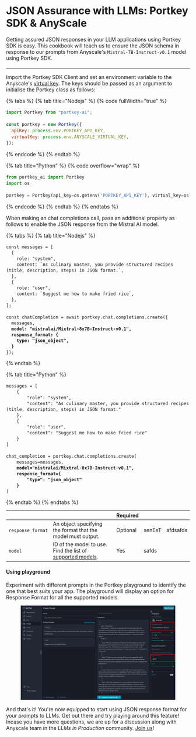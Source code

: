 # JSON Assurance with LLMs: Portkey SDK & AnyScale

Getting assured JSON responses in your LLM applications using Portkey SDK is easy. This cookbook will teach us to ensure the JSON schema in response to our prompts from Anyscale's `Mistral-7B-Instruct-v0.1` model using Portkey SDK.



####

***

Import the Portkey SDK Client and set an environment variable to the Anyscale's [virtual key](../api-reference/virtual-keys.md). The keys should be passed as an argument to initialise the Portkey class as follows:

{% tabs %}
{% tab title="Nodejs" %}
{% code fullWidth="true" %}
```javascript
import Portkey from "portkey-ai";

const portkey = new Portkey({
  apiKey: process.env.PORTKEY_API_KEY,
  virtualKey: process.env.ANYSCALE_VIRTUAL_KEY,
});
```
{% endcode %}
{% endtab %}

{% tab title="Python" %}
{% code overflow="wrap" %}
```python
from portkey_ai import Portkey
import os

portkey = Portkey(api_key=os.getenv('PORTKEY_API_KEY'), virtual_key=os.getenv('ANYSCALE_VIRTUAL_KEY'))
```
{% endcode %}
{% endtab %}
{% endtabs %}

When making an chat completions call, pass an additional property as follows to enable the JSON response from the Mistral AI model.

{% tabs %}
{% tab title="Nodejs" %}
<pre class="language-javascript" data-overflow="wrap" data-full-width="true"><code class="lang-javascript">const messages = [
  {
    role: "system",
    content: `As culinary master, you provide structured recipes (title, description, steps) in JSON format.`,
  },
  {
    role: "user",
    content: `Suggest me how to make fried rice`,
  },
];

const chatCompletion = await portkey.chat.completions.create({
  messages,
<strong>  model: "mistralai/Mixtral-8x7B-Instruct-v0.1",
</strong><strong>  response_format: {
</strong><strong>    type: "json_object",
</strong><strong>  }
</strong>});
</code></pre>
{% endtab %}

{% tab title="Python" %}
<pre class="language-python" data-overflow="wrap"><code class="lang-python">messages = [
    {
        "role": "system",
        "content": "As culinary master, you provide structured recipes (title, description, steps) in JSON format."
    },
    {
        "role": "user",
        "content": "Suggest me how to make fried rice"
    }
]

chat_completion = portkey.chat.completions.create(
    messages=messages,
<strong>    model="mistralai/Mixtral-8x7B-Instruct-v0.1",
</strong><strong>    response_format={
</strong><strong>        "type": "json_object"
</strong><strong>    }
</strong>)
</code></pre>
{% endtab %}
{% endtabs %}

<table data-header-hidden><thead><tr><th></th><th></th><th>Required</th><th data-hidden></th><th data-hidden></th></tr></thead><tbody><tr><td><code>response_format</code></td><td>An object specifying the format that the model must output.</td><td>Optional</td><td>senEeT</td><td>afdsafds</td></tr><tr><td><code>model</code></td><td>ID of the model to use. Find the list of <a href="https://portkey.ai/docs/welcome/integration-guides/anyscale-llama2-mistral-zephyr#list-of-models-supported">supported models</a>.</td><td>Yes</td><td>safds</td><td></td></tr></tbody></table>

#### Using playground

Experiment with different prompts in the Portkey playground to identify the one that best suits your app. The playground will display an option for Response Format for all the supported models.&#x20;

<figure><img src="../.gitbook/assets/JSON Prompt UI.png" alt=""><figcaption></figcaption></figure>

And that's it! You're now equipped to start using JSON response format for your prompts to LLMs. Get out there and try playing around this feature! Incase you have more questions, we are up for a discussion along with Anyscale team in the _LLMs in Production_ community. [Join us](https://discord.gg/DD7vgKK299)!
